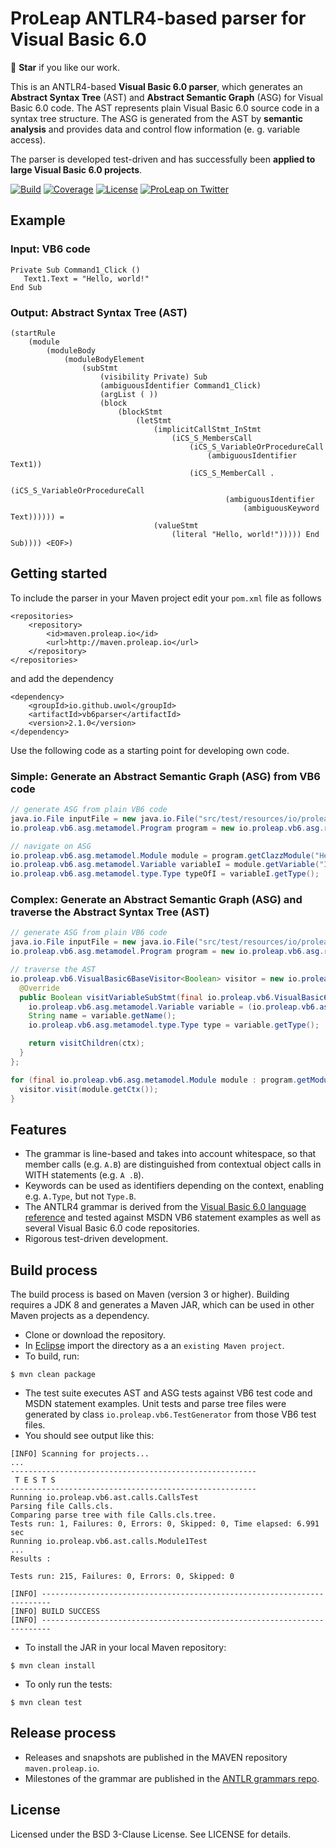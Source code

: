 ProLeap ANTLR4-based parser for Visual Basic 6.0
================================================

💫 **Star** if you like our work.

This is an ANTLR4-based **Visual Basic 6.0 parser**, which generates an
**Abstract Syntax Tree** (AST) and **Abstract Semantic Graph** (ASG) for Visual Basic 6.0 code.
The AST represents plain Visual Basic 6.0 source code in a syntax tree structure.
The ASG is generated from the AST by **semantic analysis** and provides data and control
flow information (e. g. variable access).

The parser is developed test-driven and has successfully been **applied to large Visual Basic 6.0 projects**.

[![Build](https://img.shields.io/travis/uwol/vb6parser.svg)](https://travis-ci.org/uwol/vb6parser)
[![Coverage](https://coveralls.io/repos/github/uwol/vb6parser/badge.svg?branch=master)](https://coveralls.io/github/uwol/vb6parser?branch=master)
[![License](https://img.shields.io/badge/License-BSD%203--Clause-blue.svg)](https://opensource.org/licenses/BSD-3-Clause)
[![ProLeap on Twitter](https://img.shields.io/twitter/follow/proleap_io.svg?style=social&label=Follow)](https://twitter.com/proleap_io)


Example
-------

### Input: VB6 code

```
Private Sub Command1_Click ()
   Text1.Text = "Hello, world!"
End Sub
```


### Output: Abstract Syntax Tree (AST)

```
(startRule
	(module
		(moduleBody
			(moduleBodyElement
				(subStmt
					(visibility Private) Sub
					(ambiguousIdentifier Command1_Click)
					(argList ( ))
					(block
						(blockStmt
							(letStmt
								(implicitCallStmt_InStmt
									(iCS_S_MembersCall
										(iCS_S_VariableOrProcedureCall
											(ambiguousIdentifier Text1))
										(iCS_S_MemberCall .
											(iCS_S_VariableOrProcedureCall
												(ambiguousIdentifier
													(ambiguousKeyword Text)))))) =
								(valueStmt
									(literal "Hello, world!"))))) End Sub)))) <EOF>)
```


Getting started
---------------

To include the parser in your Maven project edit your `pom.xml` file as follows

```
<repositories>
	<repository>
		<id>maven.proleap.io</id>
		<url>http://maven.proleap.io</url>
	</repository>
</repositories>
```

and add the dependency

```
<dependency>
	<groupId>io.github.uwol</groupId>
	<artifactId>vb6parser</artifactId>
	<version>2.1.0</version>
</dependency>
```

Use the following code as a starting point for developing own code.

### Simple: Generate an Abstract Semantic Graph (ASG) from VB6 code

```java
// generate ASG from plain VB6 code
java.io.File inputFile = new java.io.File("src/test/resources/io/proleap/vb6/asg/HelloWorld.cls");
io.proleap.vb6.asg.metamodel.Program program = new io.proleap.vb6.asg.runner.impl.VbParserRunnerImpl().analyzeFile(inputFile);

// navigate on ASG
io.proleap.vb6.asg.metamodel.Module module = program.getClazzModule("HelloWorld");
io.proleap.vb6.asg.metamodel.Variable variableI = module.getVariable("I");
io.proleap.vb6.asg.metamodel.type.Type typeOfI = variableI.getType();
```

### Complex: Generate an Abstract Semantic Graph (ASG) and traverse the Abstract Syntax Tree (AST)

```java
// generate ASG from plain VB6 code
java.io.File inputFile = new java.io.File("src/test/resources/io/proleap/vb6/asg/HelloWorld.cls");
io.proleap.vb6.asg.metamodel.Program program = new io.proleap.vb6.asg.runner.impl.VbParserRunnerImpl().analyzeFile(inputFile);

// traverse the AST
io.proleap.vb6.VisualBasic6BaseVisitor<Boolean> visitor = new io.proleap.vb6.VisualBasic6BaseVisitor<Boolean>() {
  @Override
  public Boolean visitVariableSubStmt(final io.proleap.vb6.VisualBasic6Parser.VariableSubStmtContext ctx) {
    io.proleap.vb6.asg.metamodel.Variable variable = (io.proleap.vb6.asg.metamodel.Variable) program.getASGElementRegistry().getASGElement(ctx);
    String name = variable.getName();
    io.proleap.vb6.asg.metamodel.type.Type type = variable.getType();

    return visitChildren(ctx);
  }
};

for (final io.proleap.vb6.asg.metamodel.Module module : program.getModules()) {
  visitor.visit(module.getCtx());
}
```


Features
--------

* The grammar is line-based and takes into account whitespace, so that member calls (e.g. `A.B`) are distinguished from contextual object calls in WITH statements (e.g. `A .B`).
* Keywords can be used as identifiers depending on the context, enabling e.g. `A.Type`, but not `Type.B`.
* The ANTLR4 grammar is derived from the [Visual Basic 6.0 language reference](http://msdn.microsoft.com/en-us/library/aa338033%28v=vs.60%29.aspx) and tested against MSDN VB6 statement examples as well as several Visual Basic 6.0 code repositories.
* Rigorous test-driven development.


Build process
-------------

The build process is based on Maven (version 3 or higher). Building requires a JDK 8 and generates a Maven JAR, which can be used in other Maven projects as a dependency.

* Clone or download the repository.
* In [Eclipse](https://eclipse.org) import the directory as a an `existing Maven project`.
* To build, run:

```
$ mvn clean package
```

* The test suite executes AST and ASG tests against VB6 test code and MSDN statement examples. Unit tests and parse tree files were generated by class `io.proleap.vb6.TestGenerator` from those VB6 test files.
* You should see output like this:

```
[INFO] Scanning for projects...
...
-------------------------------------------------------
 T E S T S
-------------------------------------------------------
Running io.proleap.vb6.ast.calls.CallsTest
Parsing file Calls.cls.
Comparing parse tree with file Calls.cls.tree.
Tests run: 1, Failures: 0, Errors: 0, Skipped: 0, Time elapsed: 6.991 sec
Running io.proleap.vb6.ast.calls.Module1Test
...
Results :

Tests run: 215, Failures: 0, Errors: 0, Skipped: 0

[INFO] ------------------------------------------------------------------------
[INFO] BUILD SUCCESS
[INFO] ------------------------------------------------------------------------
```

* To install the JAR in your local Maven repository:

```
$ mvn clean install
```

* To only run the tests:

```
$ mvn clean test
```


Release process
---------------

* Releases and snapshots are published in the MAVEN repository `maven.proleap.io`.
* Milestones of the grammar are published in the [ANTLR grammars repo](https://github.com/antlr/grammars-v4).


License
-------

Licensed under the BSD 3-Clause License. See LICENSE for details.
